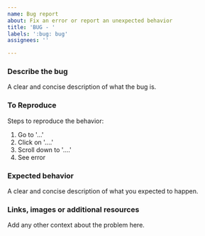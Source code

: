 ```yaml
---
name: Bug report
about: Fix an error or report an unexpected behavior
title: 'BUG - '
labels: ':bug: bug'
assignees: ''

---
```


### Describe the bug
A clear and concise description of what the bug is.

### To Reproduce
Steps to reproduce the behavior:
1. Go to '...'
2. Click on '....'
3. Scroll down to '....'
4. See error

### Expected behavior
A clear and concise description of what you expected to happen.

### Links, images or additional resources
Add any other context about the problem here. 

